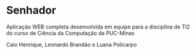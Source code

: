 # Senhador
Aplicação WEB completa desenvolvida em equipe para a disciplina de TI2 do curso de Ciência da Computação da PUC-Minas


Caio Henrique, Leonardo Brandão e Luana Policarpo
